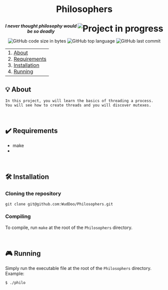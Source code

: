 <h1>
	<p align="center">Philosophers</p>
	<img align="right" alt="Project in progress" src="https://img.shields.io/badge/-Project%20In%20Progress-red">
</h1>
<p align="center">
	<b><i>I never thought philosophy would be so deadly</b></i>
</p>
<p align="center">
	<img alt="GitHub code size in bytes" src="https://img.shields.io/github/languages/code-size/WudDoo/Philosophers">
	<img alt="GitHub top language" src="https://img.shields.io/github/languages/top/WudDoo/Philosophers">
	<img alt="GitHub last commit" src="https://img.shields.io/github/last-commit/WudDoo/Philosophers">
</p>
<table>
<tr>
<td>
	1. <a href="https://github.com/WudDoo/Philosophers#-about">About</a><br>
	2. <a href="https://github.com/WudDoo/Philosophers#%EF%B8%8F-requirements">Requirements</a><br>
	3. <a href="https://github.com/WudDoo/Philosophers#%EF%B8%8F-installation">Installation</a><br>
	4. <a href="https://github.com/WudDoo/Philosophers#-running">Running</a><br>
</td>
</tr>
</table>

## 💡 About

>
	In this project, you will learn the basics of threading a process.
	You will see how to create threads and you will discover mutexes.

<br>

## ✔️ Requirements
* make
*

<br>

## 🛠️ Installation

### Cloning the repository

```
git clone git@github.com:WudDoo/Philosophers.git
```

### Compiling

To compile, run `make` at the root of the `Philosophers` directory.

<br>

## 🎮 Running

Simply run the executable file at the root of the `Philosophers` directory. Example:
```Shell
$ ./philo
```
